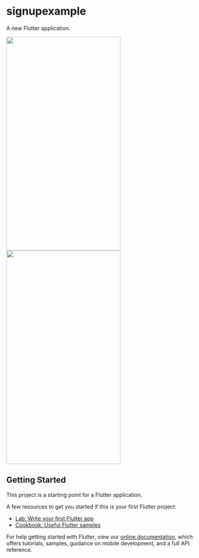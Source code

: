 # signupexample

A new Flutter application.

<img src="https://github.com/loydkim/Flutter_login_ui_loyd/blob/master/main.png" width="300" height="560"> <img src="https://github.com/loydkim/Flutter_login_ui_loyd/blob/master/main2.png" width="300" height="560">

## Getting Started

This project is a starting point for a Flutter application.

A few resources to get you started if this is your first Flutter project:

- [Lab: Write your first Flutter app](https://flutter.dev/docs/get-started/codelab)
- [Cookbook: Useful Flutter samples](https://flutter.dev/docs/cookbook)

For help getting started with Flutter, view our
[online documentation](https://flutter.dev/docs), which offers tutorials,
samples, guidance on mobile development, and a full API reference.
